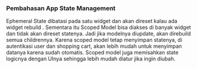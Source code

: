 ### Pembahasan App State Management 
Ephemeral State dibatasi pada satu widget dan akan direset kalau  ada widget rebuild . Sementara itu Scoped Model bisa diakses di banyak widget dan tidak akan direset statenya. Jadi jika modelnya diupdate, akan direbuild semua childrennya. Karena scoped model tetap menyimpan statenya, di autentikasi user dan shopping cart, akan lebih mudah untuk menyimpan datanya karena sudah otomatis. Scoped model juga memisahkan state logicnya dengan UInya sehingga lebih mudah diatur jika ingin diubah.
